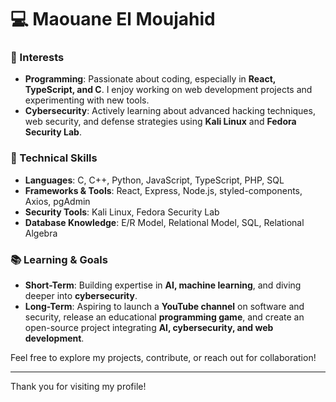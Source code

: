 # 💻 Maouane El Moujahid



### 🧠 Interests
- **Programming**: Passionate about coding, especially in **React, TypeScript, and C**. I enjoy working on web development projects and experimenting with new tools.
- **Cybersecurity**: Actively learning about advanced hacking techniques, web security, and defense strategies using **Kali Linux** and **Fedora Security Lab**.

### 🚀 Technical Skills
- **Languages**: C, C++, Python, JavaScript, TypeScript, PHP, SQL
- **Frameworks & Tools**: React, Express, Node.js, styled-components, Axios, pgAdmin
- **Security Tools**: Kali Linux, Fedora Security Lab
- **Database Knowledge**: E/R Model, Relational Model, SQL, Relational Algebra

### 📚 Learning & Goals
- **Short-Term**: Building expertise in **AI, machine learning**, and diving deeper into **cybersecurity**.
- **Long-Term**: Aspiring to launch a **YouTube channel** on software and security, release an educational **programming game**, and create an open-source project integrating **AI, cybersecurity, and web development**.

Feel free to explore my projects, contribute, or reach out for collaboration!

---

Thank you for visiting my profile!
